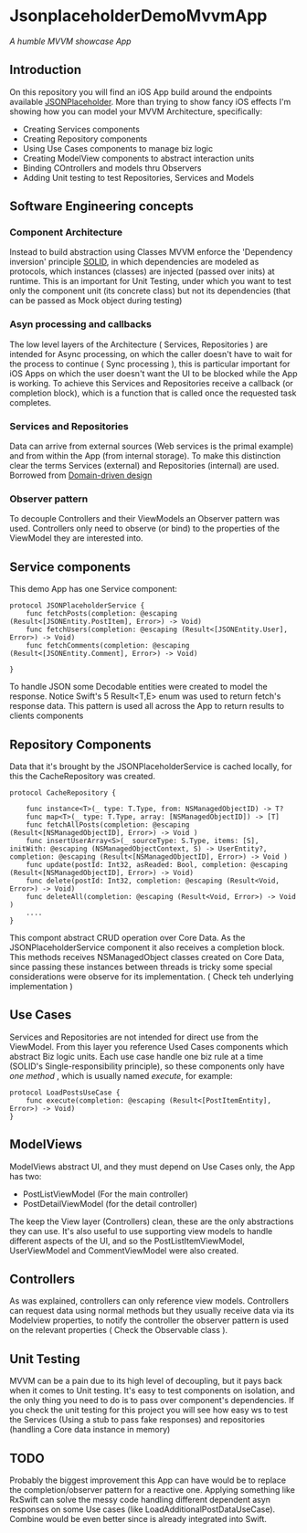 # JsonplaceholderDemoMvvmApp
*A humble MVVM showcase App*

## Introduction

On this repository you will find an iOS App build around the endpoints available [JSONPlaceholder](https://jsonplaceholder.typicode.com/). More than trying to show fancy iOS effects I'm showing how you can model your MVVM Architecture, specifically: 

- Creating Services components 
- Creating Repository components 
- Using Use Cases components to manage biz logic
- Creating ModelView components to abstract interaction units 
- Binding COntrollers and models thru Observers 
- Adding Unit testing to test Repositories, Services and Models

## Software Engineering concepts

### Component Architecture

Instead to build abstraction using Classes MVVM enforce the 'Dependency inversion' principle [SOLID](https://en.wikipedia.org/wiki/SOLID), in which dependencies are modeled as protocols, which instances (classes) are injected (passed over inits) at runtime. This is an important for Unit Testing, under which you want to test only the component unit (its concrete class) but not its dependencies (that can be passed as Mock object during testing)

### Asyn processing and callbacks 

The low level layers of the Architecture ( Services, Repositories ) are intended for Async processing, on which the caller doesn't have to wait for the process to continue ( Sync processing ), this is particular important for iOS Apps on which the user doesn't want the UI to be blocked while the App is working. To achieve this Services and Repositories receive a callback (or completion block), which is a function that is called once the requested task completes. 

### Services and Repositories 

Data can arrive from external sources (Web services is the primal example) and from within the App (from internal storage). To make this distinction clear the terms Services (external) and Repositories (internal) are used. Borrowed from [Domain-driven design](https://en.wikipedia.org/wiki/Domain-driven_design)

### Observer pattern 

To decouple Controllers and their ViewModels an Observer pattern was used. Controllers only need to observe (or bind) to the properties of the ViewModel they are interested into.

## Service components 

This demo App has one Service component:

```
protocol JSONPlaceholderService {
    func fetchPosts(completion: @escaping (Result<[JSONEntity.PostItem], Error>) -> Void)
    func fetchUsers(completion: @escaping (Result<[JSONEntity.User], Error>) -> Void)
    func fetchComments(completion: @escaping (Result<[JSONEntity.Comment], Error>) -> Void)

}
```

To handle JSON some Decodable entities were created to model the response. Notice Swift's 5 Result<T,E> enum was used to return fetch's response data. This pattern is used all across the App to return results to clients components 

## Repository Components 

Data that it's brought by the JSONPlaceholderService is cached locally, for this the CacheRepository was created. 

```
protocol CacheRepository {
    
    func instance<T>(_ type: T.Type, from: NSManagedObjectID) -> T?
    func map<T>(_ type: T.Type, array: [NSManagedObjectID]) -> [T]
    func fetchAllPosts(completion: @escaping (Result<[NSManagedObjectID], Error>) -> Void )
    func insertUserArray<S>(_ sourceType: S.Type, items: [S], initWith: @escaping (NSManagedObjectContext, S) -> UserEntity?, completion: @escaping (Result<[NSManagedObjectID], Error>) -> Void )
    func update(postId: Int32, asReaded: Bool, completion: @escaping (Result<[NSManagedObjectID], Error>) -> Void)
    func delete(postId: Int32, completion: @escaping (Result<Void, Error>) -> Void)
    func deleteAll(completion: @escaping (Result<Void, Error>) -> Void )
    ....
}
```

This compont abstract CRUD operation over Core Data. As the JSONPlaceholderService component it also receives a completion block. This methods receives NSManagedObject classes created on Core Data, since passing these instances between threads is tricky some special considerations were observe for its implementation. ( Check teh underlying implementation )

## Use Cases 

Services and Repositories are not intended for direct use from the ViewModel. From this layer you reference Used Cases components which abstract Biz logic units. Each use case handle one biz rule at a time (SOLID's Single-responsibility principle), so these components only have *one method* , which is usually named *execute*, for example:

```
protocol LoadPostsUseCase {
    func execute(completion: @escaping (Result<[PostItemEntity], Error>) -> Void)
}
``` 

## ModelViews

ModelViews abstract UI, and they must depend on Use Cases only, the App has two:

- PostListViewModel (For the main controller)
- PostDetailViewModel (for the detail controller)

The keep the View layer (Controllers) clean, these are the only abstractions they can use. It's also useful to use supporting view models to handle different aspects of the UI, and so the PostListItemViewModel, UserViewModel and CommentViewModel were also created. 

## Controllers

As was explained, controllers can only reference view models. Controllers can request data using normal methods but they usually receive data via its Modelview properties, to notify the controller the observer pattern is used on the relevant properties ( Check the Observable class ). 

## Unit Testing

MVVM can be a pain due to its high level of decoupling, but it pays back when it comes to Unit testing. It's easy to test components on isolation, and the only thing you need to do is to pass over component's dependencies. If you check the unit testing for this project you will see how easy ws to test the Services (Using a stub to pass fake responses) and repositories (handling a Core data instance in memory)

## TODO

Probably the biggest improvement this App can have would be to replace the completion/observer pattern for a reactive one. Applying something like RxSwift can solve the messy code handling different dependent asyn responses on some Use cases (like LoadAdditionalPostDataUseCase). Combine would be even better since is already integrated into Swift.

